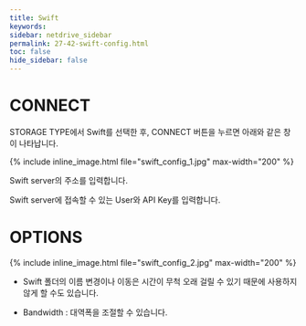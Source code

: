 ```yaml
---
title: Swift
keywords:
sidebar: netdrive_sidebar
permalink: 27-42-swift-config.html
toc: false
hide_sidebar: false
---
```


CONNECT
==================
STORAGE TYPE에서 Swift를 선택한 후, CONNECT 버튼을 누르면 아래와 같은 창이 나타납니다.

{% include inline_image.html file="swift_config_1.jpg" max-width="200" %}

Swift server의 주소를 입력합니다. 

Swift server에 접속할 수 있는 User와 API Key를 입력합니다.



OPTIONS
==================

{% include inline_image.html file="swift_config_2.jpg" max-width="200" %}

* Swift 폴더의 이름 변경이나 이동은 시간이 무척 오래 걸릴 수 있기 때문에 사용하지 않게 할 수도 있습니다.

* Bandwidth : 대역폭을 조절할 수 있습니다.